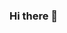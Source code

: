 ### Hi there 👋

<!--
**JorgeV94/JorgeV94** is a ✨ _special_ ✨ repository because its `README.md` (this file) appears on your GitHub profile.

Olá sou Jorge Vieira
![Anurag's github stats](https://github-readme-stats.vercel.app/api?username=JorgeV94&show_icons=true&theme=radical)


Here are some ideas to get you started:

- 🔭 I’m currently working on ...
- 🌱 I’m currently learning ...
- 👯 I’m looking to collaborate on ...
- 🤔 I’m looking for help with ...
- 💬 Ask me about ...
- 📫 How to reach me: ...
- 😄 Pronouns: ...
- ⚡ Fun fact: ...
-->
